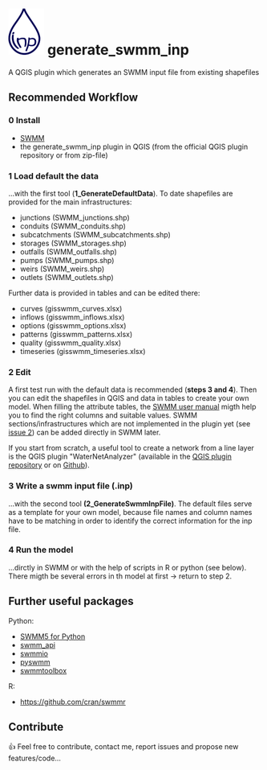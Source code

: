 # ![icon](/icons/icon.png) generate_swmm_inp
A QGIS plugin which generates an SWMM input file from existing shapefiles

## Recommended Workflow
### 0 Install 
- [SWMM](https://www.epa.gov/water-research/storm-water-management-model-swmm)
- the generate_swmm_inp plugin in QGIS (from the official QGIS plugin repository or from zip-file)

### 1 Load default the data 
...with the first tool (**1_GenerateDefaultData**). To date shapefiles are provided for the main infrastructures:
- junctions (SWMM_junctions.shp)
- conduits (SWMM_conduits.shp)
- subcatchments (SWMM_subcatchments.shp)
- storages (SWMM_storages.shp)
- outfalls (SWMM_outfalls.shp)
- pumps (SWMM_pumps.shp)
- weirs (SWMM_weirs.shp)
- outlets (SWMM_outlets.shp)

Further data is provided in tables and can be edited there:
- curves (gisswmm_curves.xlsx)
- inflows (gisswmm_inflows.xlsx)
- options (gisswmm_options.xlsx)
- patterns (gisswmm_patterns.xlsx)
- quality  (gisswmm_quality.xlsx)
- timeseries (gisswmm_timeseries.xlsx)

### 2 Edit
A first test run with the default data is recommended (**steps 3 and 4**).
Then you can edit the shapefiles in QGIS and data in tables to create your own model. When filling the attribute tables, the [SWMM user manual](https://www.epa.gov/water-research/storm-water-management-model-swmm-version-51-users-manual) migth help you to find the right columns and suitable values. SWMM sections/infrastructures which are not implemented in the plugin yet (see [issue 2](https://github.com/Jannik-Schilling/generate_swmm_inp/issues/2)) can be added directly in SWMM later.

If you start from scratch, a useful tool to create a network from a line layer is the QGIS plugin "WaterNetAnalyzer" (available in the [QGIS plugin repository](https://plugins.qgis.org/plugins/WaterNetAnalyzer-master/) or on [Github](https://github.com/Jannik-Schilling/WaterNetAnalyzer)).

### 3 Write a swmm input file (.inp)
...with the second tool **(2_GenerateSwmmInpFile)**. The default files serve as a template for your own model, because file names and column names have to be matching in order to identify the correct information for the inp file.

### 4 Run the model
...dirctly in SWMM or with the help of scripts in R or python (see below). There migth be several errors in th model at first -> return to step 2.

## Further useful packages
Python:
- [SWMM5 for Python](https://pypi.org/project/SWMM5/)
- [swmm_api](https://gitlab.com/markuspichler/swmm_api) 
- [swmmio](https://github.com/aerispaha/swmmio)
- [pyswmm](https://github.com/OpenWaterAnalytics/pyswmm)
- [swmmtoolbox](https://pypi.org/project/swmmtoolbox/)


R:
- https://github.com/cran/swmmr



## Contribute
:+1: Feel free to contribute, contact me, report issues and propose new features/code...
